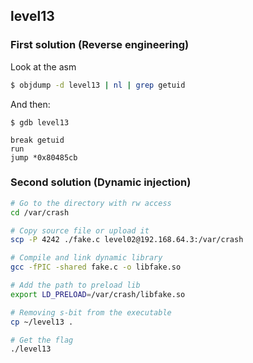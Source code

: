 ## level13

### First solution (Reverse engineering)

Look at the asm
```bash
$ objdump -d level13 | nl | grep getuid
```

And then:
```
$ gdb level13

break getuid
run
jump *0x80485cb
```

### Second solution (Dynamic injection)

```bash
# Go to the directory with rw access
cd /var/crash

# Copy source file or upload it
scp -P 4242 ./fake.c level02@192.168.64.3:/var/crash

# Compile and link dynamic library
gcc -fPIC -shared fake.c -o libfake.so

# Add the path to preload lib
export LD_PRELOAD=/var/crash/libfake.so

# Removing s-bit from the executable
cp ~/level13 .

# Get the flag
./level13
```